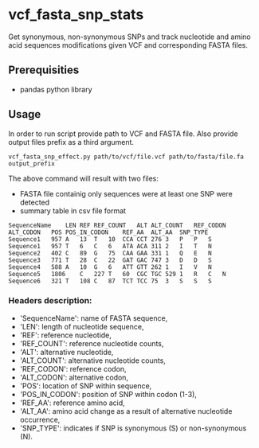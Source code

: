 # vcf_fasta_snp_stats
Get synonymous, non-synonymous SNPs and track nucleotide and amino acid sequences modifications given VCF and corresponding FASTA files.

## Prerequisities
- pandas python library

## Usage
In order to run script provide path to VCF and FASTA file. Also provide output files prefix as a third argument.
```
vcf_fasta_snp_effect.py path/to/vcf/file.vcf path/to/fasta/file.fa output_prefix
```

The above command will result with two files:
- FASTA file containig only sequences were at least one SNP were detected
- summary table in csv file format


```
SequenceName	LEN	REF	REF_COUNT	ALT	ALT_COUNT	REF_CODON	ALT_CODON	POS	POS_IN_CODON	REF_AA	ALT_AA	SNP_TYPE
Sequence1	957	A	13	T	10	CCA	CCT	276	3	P	P	S
Sequence1	957	T	6	C	6	ATA	ACA	311	2	I	T	N
Sequence2	402	C	89	G	75	CAA	GAA	331	1	Q	E	N
Sequence3	771	T	28	C	22	GAT	GAC	747	3	D	D	S
Sequence4	588	A	10	G	6	ATT	GTT	262	1	I	V	N
Sequence5	1806	C	227	T	60	CGC	TGC	529	1	R	C	N
Sequence6	321	T	108	C	87	TCT	TCC	75	3	S	S	S
```

### Headers description:
- 'SequenceName': name of FASTA sequence,
- 'LEN': length of nucleotide sequence,
- 'REF': reference nucleotide,
- 'REF_COUNT': reference nucleotide counts,
- 'ALT': alternative nucleotide,
- 'ALT_COUNT': alternative nucleotide counts,
- 'REF_CODON': reference codon,
- 'ALT_CODON': alternative codon,
- 'POS': location of SNP within sequence,
- 'POS_IN_CODON': position of SNP within codon (1-3),
- 'REF_AA': reference amino acid,
- 'ALT_AA': amino acid change as a result of alternative nucleotide occurrence,
- 'SNP_TYPE': indicates if SNP is synonymous (S) or non-synonymous (N).

